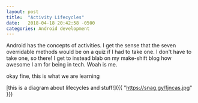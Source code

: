 ```yaml
---
layout: post
title:  "Activity Lifecycles"
date:   2018-04-18 20:42:58 -0500
categories: Android development
---
```


Android has the concepts of activities. I get the sense that the seven overridable methods would be on a quiz if I had to take one. I don't have to take one, so there! I get to instead blab on my make-shift blog how awesome I am for being in tech. Woah is me. 

okay fine, this is what we are learning

[this is a diagram about lifecycles and stuff!]({{ "https://snag.gy/fjncas.jpg" }})
